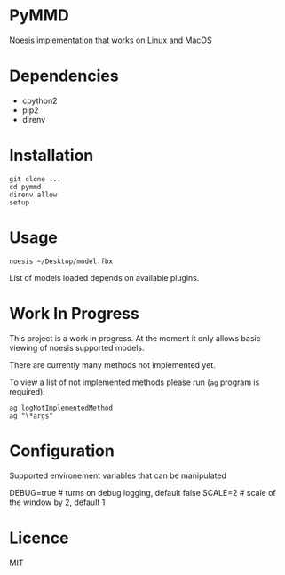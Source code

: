 # PyMMD

Noesis implementation that works on Linux and MacOS

# Dependencies

- cpython2
- pip2
- direnv

# Installation

    git clone ...
    cd pymmd
    direnv allow
    setup

# Usage

    noesis ~/Desktop/model.fbx

List of models loaded depends on available plugins.

# Work In Progress

This project is a work in progress. At the moment it only allows basic viewing of noesis supported models.

There are currently many methods not implemented yet.

To view a list of not implemented methods please run (`ag` program is required):

    ag logNotImplementedMethod
    ag "\*args"

# Configuration

Supported environement variables that can be manipulated

DEBUG=true # turns on debug logging, default false
SCALE=2 # scale of the window by 2, default 1

# Licence

MIT
